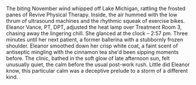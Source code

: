 The biting November wind whipped off Lake Michigan, rattling the frosted panes of Revive Physical Therapy.  Inside, the air hummed with the low thrum of ultrasound machines and the rhythmic squeak of exercise bikes.  Eleanor Vance, PT, DPT, adjusted the heat lamp over Treatment Room 3, chasing away the lingering chill.  She glanced at the clock – 2:57 pm.  Three minutes until her next patient, a former ballerina with a stubbornly frozen shoulder. Eleanor smoothed down her crisp white coat, a faint scent of antiseptic mingling with the cinnamon tea she'd been sipping moments before.  The clinic, bathed in the soft glow of late afternoon sun, felt unusually quiet, the calm before the usual post-work rush. Little did Eleanor know, this particular calm was a deceptive prelude to a storm of a different kind.
